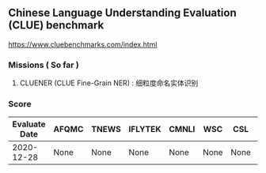 ## **Chinese Language Understanding Evaluation (CLUE) benchmark**

https://www.cluebenchmarks.com/index.html

### Missions ( So far )

1. CLUENER (CLUE Fine-Grain NER) : 细粒度命名实体识别 


### Score


| Evaluate Date |  AFQMC   |  TNEWS   | IFLYTEK  |  CMNLI   |    WSC   |    CSL   | CMRC2018 |   CHID   |    C3    | CLUENER  |  OCNLI   |
| ------------- | -------- | -------- | -------- | -------- | -------- | -------- | -------- | -------- | -------- | -------- | -------- |
|  2020-12-28   |   None   |   None   |   None   |   None   |   None   |   None   |   None   |   None   |   None   |  77.273  |   None   |
